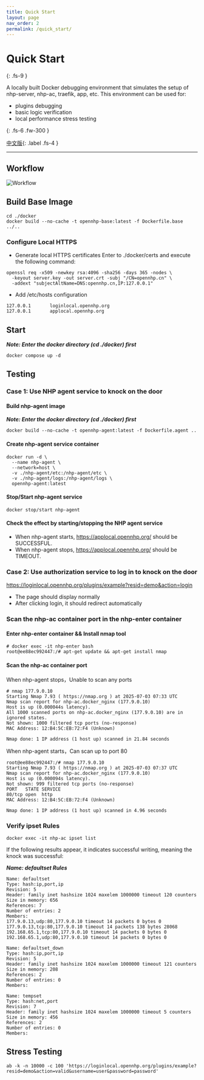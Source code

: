 ```yaml
---
title: Quick Start
layout: page
nav_order: 2
permalink: /quick_start/
---
```


# Quick Start
{: .fs-9 }

A locally built Docker debugging environment that simulates the setup of nhp-server, nhp-ac, traefik, app, etc. This environment can be used for:
- plugins debugging
- basic logic verification
- local performance stress testing

{: .fs-6 .fw-300 }

[中文版](/zh-cn/quick_start/){: .label .fs-4 }

---

## Workflow

![Workflow](https://opennhp.org/images/infrastructure.jpg)

## Build Base Image

```shell
cd ./docker
docker build --no-cache -t opennhp-base:latest -f Dockerfile.base ../..
```

### Configure Local HTTPS

- Generate local HTTPS certificates
Enter to ./docker/certs and execute the following command:
```
openssl req -x509 -newkey rsa:4096 -sha256 -days 365 -nodes \
  -keyout server.key -out server.crt -subj "/CN=opennhp.cn" \
  -addext "subjectAltName=DNS:opennhp.cn,IP:127.0.0.1"
```

- Add /etc/hosts configuration

```
127.0.0.1       loginlocal.opennhp.org
127.0.0.1       applocal.opennhp.org
```


## Start
***Note: Enter the docker directory (cd ./docker) first***
```shell
docker compose up -d
```

## Testing

### Case 1: Use NHP agent service to knock on the door

#### Build nhp-agent image
***Note: Enter the docker directory (cd ./docker) first***
```shell
docker build --no-cache -t opennhp-agent:latest -f Dockerfile.agent ..
```

#### Create nhp-agent service container
```shell
docker run -d \
  --name nhp-agent \
  --network=host \
  -v ./nhp-agent/etc:/nhp-agent/etc \
  -v ./nhp-agent/logs:/nhp-agent/logs \
  opennhp-agent:latest
```
#### Stop/Start nhp-agent service
```shell
docker stop/start nhp-agent
```
#### Check the effect by starting/stopping the NHP agent service

- When nhp-agent starts, https://applocal.opennhp.org/ should be SUCCESSFUL.
- When nhp-agent stops, https://applocal.opennhp.org/ should be TIMEOUT.

### Case 2: Use authorization service to log in to knock on the door

https://loginlocal.opennhp.org/plugins/example?resid=demo&action=login

- The page should display normally
- After clicking login, it should redirect automatically

### Scan the nhp-ac container port in the nhp-enter container

#### Enter nhp-enter container && Install nmap tool
```shell
# docker exec -it nhp-enter bash
root@ee88ec992447:/# apt-get update && apt-get install nmap
```
#### Scan the nhp-ac container port
When nhp-agent stops，Unable to scan any ports
```shell
# nmap 177.9.0.10
Starting Nmap 7.93 ( https://nmap.org ) at 2025-07-03 07:33 UTC
Nmap scan report for nhp-ac.docker_nginx (177.9.0.10)
Host is up (0.000044s latency).
All 1000 scanned ports on nhp-ac.docker_nginx (177.9.0.10) are in ignored states.
Not shown: 1000 filtered tcp ports (no-response)
MAC Address: 12:B4:5C:EB:72:F4 (Unknown)

Nmap done: 1 IP address (1 host up) scanned in 21.84 seconds
```
When nhp-agent starts，Can scan up to port 80
```shell
root@ee88ec992447:/# nmap 177.9.0.10
Starting Nmap 7.93 ( https://nmap.org ) at 2025-07-03 07:37 UTC
Nmap scan report for nhp-ac.docker_nginx (177.9.0.10)
Host is up (0.000094s latency).
Not shown: 999 filtered tcp ports (no-response)
PORT   STATE SERVICE
80/tcp open  http
MAC Address: 12:B4:5C:EB:72:F4 (Unknown)

Nmap done: 1 IP address (1 host up) scanned in 4.96 seconds
```

### Verify ipset Rules
```shell
docker exec -it nhp-ac ipset list
```
If the following results appear, it indicates successful writing, meaning the knock was successful:

***Name: defaultset Rules***

```shell
Name: defaultset
Type: hash:ip,port,ip
Revision: 5
Header: family inet hashsize 1024 maxelem 1000000 timeout 120 counters
Size in memory: 656
References: 7
Number of entries: 2
Members:
177.9.0.13,udp:80,177.9.0.10 timeout 14 packets 0 bytes 0
177.9.0.13,tcp:80,177.9.0.10 timeout 14 packets 138 bytes 28068
192.168.65.1,tcp:80,177.9.0.10 timeout 14 packets 0 bytes 0
192.168.65.1,udp:80,177.9.0.10 timeout 14 packets 0 bytes 0

Name: defaultset_down
Type: hash:ip,port,ip
Revision: 5
Header: family inet hashsize 1024 maxelem 1000000 timeout 121 counters
Size in memory: 208
References: 2
Number of entries: 0
Members:

Name: tempset
Type: hash:net,port
Revision: 7
Header: family inet hashsize 1024 maxelem 1000000 timeout 5 counters
Size in memory: 456
References: 2
Number of entries: 0
Members:
```

## Stress Testing

```shell
ab -k -n 10000 -c 100 'https://loginlocal.opennhp.org/plugins/example?resid=demo&action=valid&username=user&password=password'
```